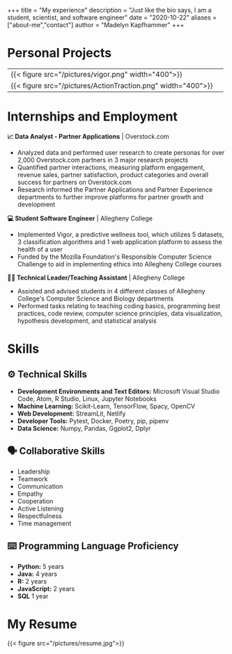 +++
title = "My experience"
description = "Just like the bio says, I am a student, scientist, and software engineer"
date = "2020-10-22"
aliases = ["about-me","contact"]
author = "Madelyn Kapfhammer"
+++

# Personal Projects

|||
|----|-----|
|{{< figure src="/pictures/vigor.png" width="400">}}| |
|{{< figure src="/pictures/ActionTraction.png" width="400">}}| |

# Internships and Employment

**:chart_with_upwards_trend: Data Analyst - Partner Applications** | Overstock.com

- Analyzed data and performed user research to create personas for over 2,000 Overstock.com partners in 3 major research projects
- Quantified partner interactions, measuring platform engagement, revenue sales, partner satisfaction, product categories and overall success for partners on Overstock.com
- Research informed the Partner Applications and Partner Experience departments to further improve platforms for partner growth and development

**:computer: Student Software Engineer** | Allegheny College

- Implemented Vigor, a predictive wellness tool, which utilizes 5 datasets, 3 classification algorithms and 1 web application platform to assess the health of a user
- Funded by the Mozilla Foundation's Responsible Computer Science Challenge to aid in implementing ethics into Allegheny College courses

**:woman_teacher: Technical Leader/Teaching Assistant** | Allegheny College
  
- Assisted and advised students in 4 different classes of Allegheny College's Computer Science and Biology departments
- Performed tasks relating to teaching coding basics, programming best practices, code review, computer science principles, data visualization, hypothesis development, and statistical analysis

# Skills

## :gear: Technical Skills

- **Development Environments and Text Editors:** Microsoft Visual Studio Code, Atom, R Studio, Linux, Jupyter Notebooks
- **Machine Learning:** Scikit-Learn, TensorFlow, Spacy, OpenCV
- **Web Development:** StreamLit, Netlify
- **Developer Tools:** Pytest, Docker, Poetry, pip, pipenv
- **Data Science:** Numpy, Pandas, Ggplot2, Dplyr

## :speaking_head: Collaborative Skills

- Leadership
- Teamwork
- Communication
- Empathy
- Cooperation
- Active Listening
- Respectfulness
- Time management

## :keyboard: Programming Language Proficiency

- **Python:** 5 years
- **Java:** 4 years
- **R:** 2 years
- **JavaScript:** 2 years
- **SQL** 1 year

# My Resume
{{< figure src="/pictures/resume.jpg">}}
